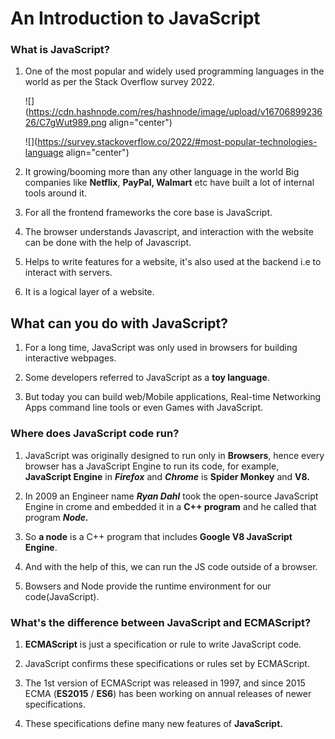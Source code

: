 # An Introduction to JavaScript

### What is JavaScript?

1.  One of the most popular and widely used programming languages in the world as per the Stack Overflow survey 2022.
    
    ![](https://cdn.hashnode.com/res/hashnode/image/upload/v1670689923626/C7gWut989.png align="center")
    
    ![](https://survey.stackoverflow.co/2022/#most-popular-technologies-language align="center")
    
2.  It growing/booming more than any other language in the world Big companies like **Netflix**, **PayPal, Walmart** etc have built a lot of internal tools around it.
    
3.  For all the frontend frameworks the core base is JavaScript.
    
4.  The browser understands Javascript, and interaction with the website can be done with the help of Javascript.
    
5.  Helps to write features for a website, it's also used at the backend i.e to interact with servers.
    
6.  It is a logical layer of a website.
    

## What can you do with JavaScript?

1.  For a long time, JavaScript was only used in browsers for building interactive webpages.
    
2.  Some developers referred to JavaScript as a **toy language**.
    
3.  But today you can build web/Mobile applications, Real-time Networking Apps command line tools or even Games with JavaScript.
    

### Where does JavaScript code run?

1.  JavaScript was originally designed to run only in **Browsers**, hence every browser has a JavaScript Engine to run its code, for example, **JavaScript Engine** in ***Firefox*** and ***Chrome*** is **Spider Monkey** and **V8.**
    
2.  In 2009 an Engineer name ***Ryan Dahl*** took the open-source JavaScript Engine in crome and embedded it in a **C++ program** and he called that program ***Node.***
    
3.  So **a node** is a C++ program that includes **Google V8 JavaScript Engine**.
    
4.  And with the help of this, we can run the JS code outside of a browser.
    
5.  Bowsers and Node provide the runtime environment for our code(JavaScript).
    

### What's the difference between JavaScript and ECMAScript?

1.  **ECMAScript** is just a specification or rule to write JavaScript code.
    
2.  JavaScript confirms these specifications or rules set by ECMAScript.
    
3.  The 1st version of ECMAScript was released in 1997, and since 2015 ECMA (**ES2015** / **ES6**) has been working on annual releases of newer specifications.
    
4.  These specifications define many new features of **JavaScript.**